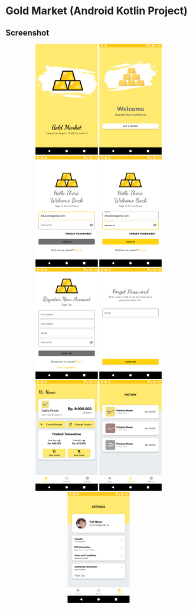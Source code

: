 # Gold Market (Android Kotlin Project)
## Screenshot
<p align="center">
    <img src ="documentation/1.png" height="300px">
    <img src ="documentation/2.png" height="300px">
    <img src ="documentation/3-1.png" height="300px">
    <img src ="documentation/3-2.png" height="300px">
    <img src ="documentation/4.png" height="300px">
    <img src ="documentation/5.png" height="300px">
    <img src ="documentation/6.png" height="300px">
    <img src ="documentation/7.png" height="300px">
    <img src ="documentation/8.png" height="300px">
</p>
